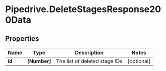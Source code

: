 # Pipedrive.DeleteStagesResponse200Data

## Properties

Name | Type | Description | Notes
------------ | ------------- | ------------- | -------------
**id** | **[Number]** | The list of deleted stage IDs | [optional] 


